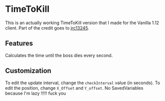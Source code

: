 # TimeToKill
This is an actually working TimeToKill version that I made for the Vanilla 1.12 client. 
Part of the credit goes to [jrc13245](https://github.com/jrc13245/TimeToKill).

## Features
Calculates the time until the boss dies every second.

## Customization
To edit the update interval, change the `checkInterval` value (in seconds). To edit the position, change `X_Offset` and `Y_offset`.
No SavedVariables because I'm lazy !!!!! fuck you
